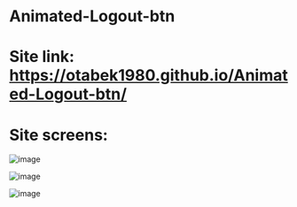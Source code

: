 # Animated-Logout-btn

# Site link: https://otabek1980.github.io/Animated-Logout-btn/

# Site screens: 
![image](https://github.com/user-attachments/assets/4b8360f2-618f-44f6-bb9b-07d927e2cd0b)

![image](https://github.com/user-attachments/assets/3c973609-1eb1-496d-9583-a692aeaf73ba)

![image](https://github.com/user-attachments/assets/b6630df9-58c9-4ae7-b8f0-7fb36661207b)

